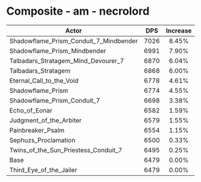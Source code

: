 # Composite - am - necrolord
| Actor | DPS | Increase |
|---|:---:|:---:|
|Shadowflame_Prism_Conduit_7_Mindbender|7026|8.45%|
|Shadowflame_Prism_Mindbender|6991|7.90%|
|Talbadars_Stratagem_Mind_Devourer_7|6870|6.04%|
|Talbadars_Stratagem|6868|6.00%|
|Eternal_Call_to_the_Void|6778|4.61%|
|Shadowflame_Prism|6774|4.55%|
|Shadowflame_Prism_Conduit_7|6698|3.38%|
|Echo_of_Eonar|6582|1.59%|
|Judgment_of_the_Arbiter|6579|1.55%|
|Painbreaker_Psalm|6554|1.15%|
|Sephuzs_Proclamation|6500|0.33%|
|Twins_of_the_Sun_Priestess_Conduit_7|6495|0.25%|
|Base|6479|0.00%|
|Third_Eye_of_the_Jailer|6479|0.00%|
